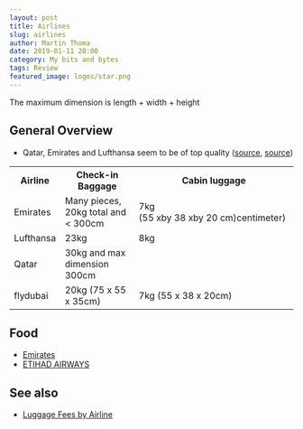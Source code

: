 ```yaml
---
layout: post
title: Airlines
slug: airlines
author: Martin Thoma
date: 2019-01-11 20:00
category: My bits and bytes
tags: Review
featured_image: logos/star.png
---
```


The maximum dimension is length + width + height


## General Overview

* Qatar, Emirates and Lufthansa seem to be of top quality ([source](https://www.independent.co.uk/travel/news-and-advice/best-airlines-world-singapore-easyjet-lufthansa-skytax-awards-2018-a8452371.html), [source](https://www.worldairlineawards.com/worlds-top-100-airlines-2018/))

<table class="table">
    <tr>
        <th>Airline</th>
        <th>Check-in Baggage</th>
        <th>Cabin luggage</th>
    </tr>
    <tr>
        <td>Emirates</td>
        <td>Many pieces, 20kg total&nbsp;and &lt; 300cm</td>
        <td>7kg (55&nbsp;xby&nbsp;38&nbsp;xby&nbsp;20&nbsp;cm)centimeter)</td>
    </tr>
    <tr>
        <td>Lufthansa</td>
        <td>23kg</td>
        <td>8kg</td>
    </tr>
    <tr>
        <td>Qatar</td>
        <td>30kg and max dimension 300cm</td>
        <td></td>
    </tr>
    <tr>
        <td>flydubai</td>
        <td>20kg (75 x&nbsp;55 x&nbsp;35cm)</td>
        <td>7kg (55 x&nbsp;38 x&nbsp;20cm)</td>
    </tr>
</table>

## Food

* [Emirates](http://www.airlinemeals.net/photos/airlines/middle-east/united-arab-emirates/emirates-air/economy-class/12)
* [ETIHAD AIRWAYS](http://www.airlinemeals.net/photos/airlines/middle-east/united-arab-emirates/etihad-airways)

## See also

* [Luggage Fees by Airline](https://www.tripadvisor.com/AirlineFees)
